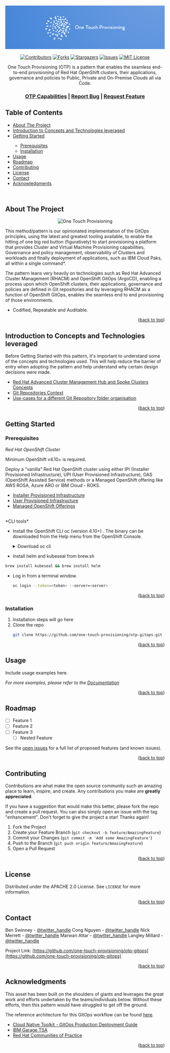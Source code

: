 <a name="readme-top"></a>

<!-- PROJECT LOGO -->
<div align="center">
  <a href="https://github.com/one-touch-provisioning/otp-gitops">
    <img src="doc/images/otp-logo.png" alt="Logo">
  </a>

  <!-- PROJECT SHIELDS -->
[![Contributors][contributors-shield]][contributors-url]
[![Forks][forks-shield]][forks-url]
[![Stargazers][stars-shield]][stars-url]
[![Issues][issues-shield]][issues-url]
[![MIT License][license-shield]][license-url]

  <p align="center">
    One Touch Provisioning (OTP) is a pattern that enables the seamless end-to-end provisioning of Red Hat OpenShift clusters, their applications, governance and policies to Public, Private and On-Premise Clouds all via Code.
    <br />
    <h3>
    <a href="doc/capabilities.md">OTP Capabilities</a>
    | 
    <a href="https://github.com/one-touch-provisioning/otp-gitops/issues">Report Bug</a>
    |
    <a href="https://github.com/one-touch-provisioning/otp-gitops/issues">Request Feature</a>
    </h3>
  </p>
</div>



<!-- TABLE OF CONTENTS -->
## Table of Contents
  
  <ul>
  <li><a href="#about-the-project">About The Project</a></li>
  <li><a href="introduction-to-concepts-and-technologies-leveraged">Introduction to Concepts and Technologies leveraged</a></li>
  <li><a href="#getting-started">Getting Started</a></li>
   <ul>
    <li><a href="#prerequisites">Prerequisites</a></li>
    <li><a href="#installation">Installation</a></li>
   </ul>
  <li><a href="#usage">Usage</a></li>
  <li><a href="#roadmap">Roadmap</a></li>
  <li><a href="#contributing">Contributing</a></li>
  <li><a href="#license">License</a></li>
  <li><a href="#contact">Contact</a></li>
  <li><a href="#acknowledgments">Acknowledgments</a></li>
  </ul>
<br />

<!-- ABOUT THE PROJECT -->
## About The Project

<div align="center">
  <img src="doc/images/ztp.png" alt="One Touch Provisioning" width="850" height="500">
</div>

This method/pattern is our opinionated implementation of the GitOps principles, using the latest and greatest tooling available, to enable the hitting of one big red button (figuratively) to start provisioning a platform that provides Cluster and Virtual Machine Provisioning capabilities, Governance and policy management, observability of Clusters and workloads and finally deployment of applications, such as IBM Cloud Paks, all within a single command*.

The pattern leans very heavily on technologies such as Red Hat Advanced Cluster Management (RHACM) and OpenShift GitOps (ArgoCD), enabling a process upon which OpenShift clusters, their applications, governance and policies are defined in Git repositories and by leveraging RHACM as a function of OpenShift GitOps, enables the seamless end to end provisioning of those environments.

- Codified, Repeatable and Auditable.

<p align="right">(<a href="#readme-top">back to top</a>)</p>


<!-- INTRODUCTION -->
## Introduction to Concepts and Technologies leveraged

Before Getting Started with this pattern, it's important to understand some of the concepts and technologies used. This will help reduce the barrier of entry when adopting the pattern and help understand why certain design decisions were made.

  <ul>
    <li><a href="docs/hubandspoke-concepts.md">Red Hat Advanced Cluster Management Hub and Spoke Clusters Concepts</a></li>
    <li><a href="docs/git-repo-context.md">Git Repositories Context</a></li>
    <li><a href="docs/folder-orgs.md">Use-cases for a different Git Repository folder organisation</a></li>
  </ul>

<p align="right">(<a href="#readme-top">back to top</a>)</p>

<!-- GETTING STARTED -->
## Getting Started
### Prerequisites

*Red Hat OpenShift Cluster*

Minimum OpenShift v4.10+ is required.

Deploy a "vanilla" Red Hat OpenShift cluster using either IPI (Installer Provisioned Infrastructure), UPI (User Provisioned Infrastructure), OAS (OpenShift Assisted Service) methods or a Managed OpenShift offering like AWS ROSA, Azure ARO or IBM Cloud - ROKS.

<ul>
    <li><a href="docs/ipi-options.md">Installer Provisioned Infrastructure</a></li>
    <li><a href="docs/upi-options.md">User Provisioned Infrastructure</a></li>
    <li><a href="docs/managed-ocp-options.md">Managed OpenShift Offerings</a></li>
</ul>

<br />
*CLI tools*

  - Install the OpenShift CLI oc (version 4.10+) .  The binary can be downloaded from the Help menu from the OpenShift Console.

    <details>
    <summary>Download oc cli</summary>

    ![oc cli](doc/images/oc-cli.png)
    </details>

  - Install helm and kubeseal from brew.sh

   ```bash
   brew install kubeseal && brew install helm
   ```

  - Log in from a terminal window.

    ```bash
    oc login --token=<token> --server=<server>
    ```

<p align="right">(<a href="#readme-top">back to top</a>)</p>

### Installation

1. Installation steps will go here
2. Clone the repo
   ```sh
   git clone https://github.com/one-touch-provisioning/otp-gitops.git
   ```

<p align="right">(<a href="#readme-top">back to top</a>)</p>



<!-- USAGE EXAMPLES -->
## Usage

Include usage examples here.

_For more examples, please refer to the [Documentation](https://github.com/one-touch-provisioning/otp-gitops/docs)_

<p align="right">(<a href="#readme-top">back to top</a>)</p>



<!-- ROADMAP -->
## Roadmap

- [ ] Feature 1
- [ ] Feature 2
- [ ] Feature 3
    - [ ] Nested Feature

See the [open issues](https://github.com/one-touch-provisioning/otp-gitops/issues) for a full list of proposed features (and known issues).

<p align="right">(<a href="#readme-top">back to top</a>)</p>



<!-- CONTRIBUTING -->
## Contributing

Contributions are what make the open source community such an amazing place to learn, inspire, and create. Any contributions you make are **greatly appreciated**.

If you have a suggestion that would make this better, please fork the repo and create a pull request. You can also simply open an issue with the tag "enhancement".
Don't forget to give the project a star! Thanks again!

1. Fork the Project
2. Create your Feature Branch (`git checkout -b feature/AmazingFeature`)
3. Commit your Changes (`git commit -m 'Add some AmazingFeature'`)
4. Push to the Branch (`git push origin feature/AmazingFeature`)
5. Open a Pull Request

<p align="right">(<a href="#readme-top">back to top</a>)</p>



<!-- LICENSE -->
## License

Distributed under the APACHE 2.0 License. See `LICENSE` for more information.

<p align="right">(<a href="#readme-top">back to top</a>)</p>



<!-- CONTACT -->
## Contact

Ben Swinney - [@twitter_handle](https://twitter.com/twitter_handle)
Cong Nguyen - [@twitter_handle](https://twitter.com/twitter_handle)
Nick Merrett - [@twitter_handle](https://twitter.com/twitter_handle)
Marwan Attar - [@twitter_handle](https://twitter.com/twitter_handle)
Langley Millard - [@twitter_handle](https://twitter.com/twitter_handle) 

Project Link: [https://github.com/one-touch-provisioning/otp-gitops](https://github.com/one-touch-provisioning/otp-gitops)

<p align="right">(<a href="#readme-top">back to top</a>)</p>



<!-- ACKNOWLEDGMENTS -->
## Acknowledgments

This asset has been built on the shoulders of giants and leverages the great work and efforts undertaken by the teams/individuals below. Without these efforts, then this pattern would have struggled to get off the ground.

The reference architecture for this GitOps workflow can be found [here](https://cloudnativetoolkit.dev/adopting/use-cases/gitops/gitops-ibm-cloud-paks/).

* [Cloud Native Toolkit - GitOps Production Deployment Guide](https://github.com/cloud-native-toolkit/multi-tenancy-gitops)
* [IBM Garage TSA](https://github.com/ibm-garage-tsa/cp4mcm-installer)
* [Red Hat Communities of Practice](https://github.com/redhat-cop)

<p align="right">(<a href="#readme-top">back to top</a>)</p>

<!-- MARKDOWN LINKS & IMAGES -->
[contributors-shield]: https://img.shields.io/github/contributors/one-touch-provisioning/otp-gitops.svg?style=for-the-badge
[contributors-url]: https://github.com/one-touch-provisioning/otp-gitops/graphs/contributors
[forks-shield]: https://img.shields.io/github/forks/one-touch-provisioning/otp-gitops.svg?style=for-the-badge
[forks-url]: https://github.com/one-touch-provisioning/otp-gitops/network/members
[stars-shield]: https://img.shields.io/github/stars/one-touch-provisioning/otp-gitops.svg?style=for-the-badge
[stars-url]: https://github.com/one-touch-provisioning/otp-gitops/stargazers
[issues-shield]: https://img.shields.io/github/issues/one-touch-provisioning/otp-gitops.svg?style=for-the-badge
[issues-url]: https://github.com/one-touch-provisioning/otp-gitops/issues
[license-shield]: https://img.shields.io/github/license/one-touch-provisioning/otp-gitops.svg?style=for-the-badge
[license-url]: https://github.com/one-touch-provisioning/otp-gitops/blob/master/LICENSE
[product-screenshot]: doc/images/ztp.png